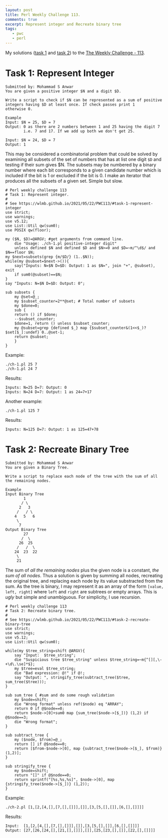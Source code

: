 ```yaml
---
layout: post
title: Perl Weekly Challenge 113.
comments: true
excerpt: Represent integer and Recreate binary tree
tags:
   - pwc
   - perl
---
```


My solutions ([task 1](https://github.com/wlmb/perlweeklychallenge-club/blob/master/challenge-113/wlmb/perl/ch-1.pl) and [task 2](https://github.com/wlmb/perlweeklychallenge-club/blob/master/challenge-113/wlmb/perl/ch-2.pl)) to the  [The Weekly Challenge - 113](https://perlweeklychallenge.org/blog/perl-weekly-challenge-113).


# Task 1: Represent Integer

    Submitted by: Mohammad S Anwar
    You are given a positive integer $N and a digit $D.

    Write a script to check if $N can be represented as a sum of positive
    integers having $D at least once. If check passes print 1
    otherwise 0.

    Example
    Input: $N = 25, $D = 7
    Output: 0 as there are 2 numbers between 1 and 25 having the digit 7
            i.e. 7 and 17. If we add up both we don't get 25.

    Input: $N = 24, $D = 7
    Output: 1

This may be considered a combinatorial problem that could be solved by
examining all subsets of the set of numbers that has at list one digit
`$D` and testing if their sum gives $N. The subsets may be numbered by
a binary number where each bit corresponds to a given candidate number
which is included if the bit is 1 or excluded if the bit is 0. I make
an iterator that produces all the subsets of a given set. Simple
but slow.

    # Perl weekly challenge 113
    # Task 1: Represent integer.
    #
    # See https://wlmb.github.io/2021/05/22/PWC113/#task-1-represent-integer
    use strict;
    use warnings;
    use v5.12;
    use List::Util qw(sum0);
    use POSIX qw(floor);

    my ($N, $D)=@ARGV; #get arguments from command line.
        die "Usage: ./ch-1.pl positive-integer digit"
        unless defined $N and defined $D and $N>=0 and $D=~m/^\d$/ and $N==floor $N;
    my $next=subsets(grep {m/$D/} (1..$N));
    while(my @subset=$next->()){
        say("Inputs: N=$N D=$D: Output: 1 as $N=", join "+", @subset), exit
    	if sum0(@subset)==$N;
    }
    say "Inputs: N=$N D=$D: Output: 0";

    sub subsets {
        my @set=@_;
        my $subset_counter=2**@set; # Total number of subsets
        my $done=0;
        sub {
    	return () if $done;
    	--$subset_counter;
    	$done=1, return () unless $subset_counter;
    	my @subset=grep {defined $_} map {$subset_counter&(1<<$_)?$set[$_]:undef} 0..@set-1;
    	return @subset;
        }
    }

Example:

    ./ch-1.pl 25 7
    ./ch-1.pl 24 7

Results:

    Inputs: N=25 D=7: Output: 0
    Inputs: N=24 D=7: Output: 1 as 24=7+17

Another example:

    ./ch-1.pl 125 7

Results:

    Inputs: N=125 D=7: Output: 1 as 125=47+78


# Task 2: Recreate Binary Tree

    Submitted by: Mohammad S Anwar
    You are given a Binary Tree.

    Write a script to replace each node of the tree with the sum of all
    the remaining nodes.

    Example
    Input Binary Tree
            1
           / \
          2   3
         /   / \
        4   5   6
         \
          7
    Output Binary Tree
            27
           /  \
          26  25
         /   /  \
        24  23  22
         \
         21

The sum of *all the remaining nodes* plus the given node is a
constant, *the sum of all nodes*. Thus a solution is given by
summing all nodes, recreating the original tree, and replacing each
node by its value substracted from the sum. As the tree is binary, I
may represent it as an array of the form `[value, left, right]` where
`left` and `right` are subtrees or empty arrays. This
is *ugly* but simple and unambiguous. For simplicity, I use recursion.

    # Perl weekly challenge 113
    # Task 2: Recreate binary tree.
    #
    # See https://wlmb.github.io/2021/05/22/PWC113/#task-2-recreate-binary-tree
    use strict;
    use warnings;
    use v5.12;
    use List::Util qw(sum0);

    while(my $tree_string=shift @ARGV){
        say "Input:  $tree_string";
        die "Suspicious tree $tree_string" unless $tree_string=~m{^[][,\-+\d\.\se]*$};
        my $tree=eval $tree_string;
        die "Bad expression: @!" if @!;
        say "Output: ", stringify_tree(subtract_tree($tree, sum_tree($tree)));
    }

    sub sum_tree { #sum and do some rough validation
        my $node=shift;
        die "Wrong format" unless ref($node) eq "ARRAY";
        return 0 if @$node==0;
        return $node->[0]+sum0 map {sum_tree($node->[$_])} (1,2) if @$node==3;
        die "Wrong format";
    }

    sub subtract_tree {
        my ($node, $from)=@_;
        return [] if @$node==0;
        return [$from-$node->[0], map {subtract_tree($node->[$_], $from)} (1,2)];
    }

    sub stringify_tree {
        my $node=shift;
        return "[]" if @$node==0;
        return sprintf("[%s,%s,%s]", $node->[0], map {stringify_tree($node->[$_])} (1,2));
    }

Example:

    ./ch-2.pl [1,[2,[4,[],[7,[],[]]],[]],[3,[5,[],[]],[6,[],[]]]]

Results:

    Input:  [1,[2,[4,[],[7,[],[]]],[]],[3,[5,[],[]],[6,[],[]]]]
    Output: [27,[26,[24,[],[21,[],[]]],[]],[25,[23,[],[]],[22,[],[]]]]
